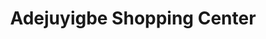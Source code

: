 ---
title: "Adejuyigbe Shopping Center"
url: /akure/adejuyigbe-shopping-center/
shop: Einkaufszentrum
---